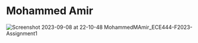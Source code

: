 # Mohammed Amir

![Screenshot 2023-09-08 at 22-10-48 MohammedMAmir_ECE444-F2023-Assignment1](~/ECE444-F2023-Assignment1/266755672-f9a7c0a6-3c73-44fa-8419-4a38fe7630d0.png)
